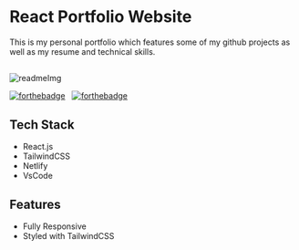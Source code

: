 
# React Portfolio Website

This is my personal portfolio  which features some of my github projects as well as my resume and technical skills.



##

![readmeImg](https://user-images.githubusercontent.com/102411922/44f0-8c3d-211e07c2c283.png)


[![forthebadge](https://forthebadge.com/images/badges/built-with-love.svg)](https://f.com) &nbsp;
[![forthebadge](https://forthebadge.com/images/badgjavascript.svg)](https://fadge.com) &nbsp;






## Tech Stack

- React.js
- TailwindCSS
- Netlify
- VsCode


## Features

- Fully Responsive
- Styled with TailwindCSS


